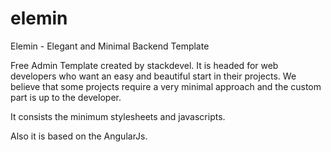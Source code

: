 # elemin
Elemin - Elegant and Minimal Backend Template

Free Admin Template created by stackdevel. 
It is headed for web developers who want an easy and beautiful start in their projects. 
We believe that some projects require a very minimal approach and the custom part is up to the developer. 

It consists the minimum stylesheets and javascripts.

Also it is based on the AngularJs.
